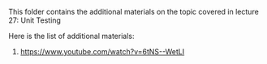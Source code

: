 This folder contains the additional materials on the topic covered 
in lecture 27: Unit Testing

Here is the list of additional materials:

1. https://www.youtube.com/watch?v=6tNS--WetLI

